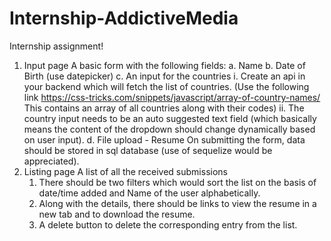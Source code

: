 # Internship-AddictiveMedia 

Internship assignment!

1. Input page
  A basic form with the following fields:
    a. Name
    b. Date of Birth (use datepicker)
    c. An input for the countries
      i. Create an api in your backend which will fetch the list of countries.
      (Use the following link https://css-tricks.com/snippets/javascript/array-of-country-names/
      This contains an array of all countries along with their codes)
      ii. The country input needs to be an auto suggested text field (which
      basically means the content of the dropdown should change
      dynamically based on user input).
    d. File upload - Resume
      On submitting the form, data should be stored in sql database (use of sequelize would be
      appreciated).
2. Listing page
  A list of all the received submissions
    1. There should be two filters which would sort the list on the basis of
    date/time added and Name of the user alphabetically.
    2. Along with the details, there should be links to view the resume in a new
    tab and to download the resume.
    3. A delete button to delete the corresponding entry from the list.
